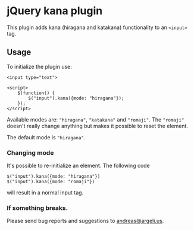 # jQuery kana plugin

This plugin adds kana (hiragana and katakana) functionality to an `<input>` tag.

## Usage

To initialize the plugin use:

    <input type="text"> 

    <script>
        $(function() {
            $("input").kana({mode: "hiragana"});
        });
    </script>

Available modes are: `"hiragana"`, `"katakana"` and `"romaji"`. The `"romaji"` doesn't really change anything but makes it possible to reset the element.

The default mode is `"hiragana"`.

### Changing mode

It's possible to re-initialize an element. The following code

    $("input").kana({mode: "hiragana"})
    $("input").kana({mode: "romaji"})

will result in a normal input tag.

### If something breaks.

Please send bug reports and suggestions to andreas@argeli.us.
